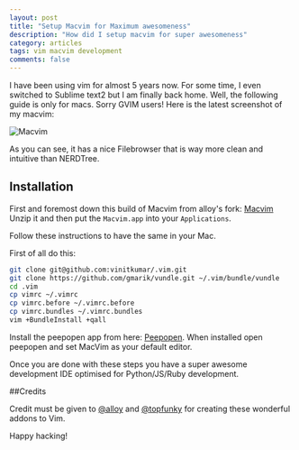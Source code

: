 ```yaml
---
layout: post
title: "Setup Macvim for Maximum awesomeness"
description: "How did I setup macvim for super awesomeness"
category: articles
tags: vim macvim development
comments: false
---
```


I have been using vim for almost 5 years now. For some time, I even
switched to Sublime text2 but I am finally back home. Well, the
following guide is only for macs. Sorry GVIM users!
Here is the latest screenshot of my macvim:

![Macvim](/public/img/vim.png)

As you can see, it has a nice Filebrowser that is way more clean and
intuitive than NERDTree.  

## Installation

First and foremost down this build of Macvim from alloy's fork:
[Macvim](https://github.com/alloy/macvim/releases/download/snapshot-71/MacVim-71-20130920.zip)
Unzip it and then put the `Macvim.app` into your `Applications`.

Follow these instructions to have the same in your Mac.

First of all do this:

```sh
git clone git@github.com:vinitkumar/.vim.git
git clone https://github.com/gmarik/vundle.git ~/.vim/bundle/vundle
cd .vim
cp vimrc ~/.vimrc
cp vimrc.before ~/.vimrc.before
cp vimrc.bundles ~/.vimrc.bundles
vim +BundleInstall +qall
```
Install the peepopen app from here: [Peepopen](http://topfunky.github.io/PeepOpen/).
When installed open peepopen and set MacVim as your default editor.

Once you are done with these steps you have a super awesome development
IDE optimised for Python/JS/Ruby development.

##Credits

Credit must be given to [@alloy](http://github.com/alloy) and
[@topfunky](http://twitter.com/topfunky) for creating these wonderful
addons to Vim.

Happy hacking!
